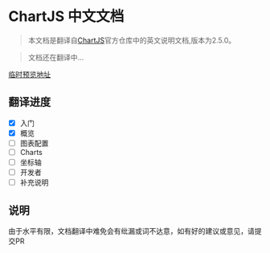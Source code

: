 # ChartJS 中文文档

> 本文档是翻译自[ChartJS](https://github.com/chartjs/Chart.js/tree/v2.5.0/docs)官方仓库中的英文说明文档,版本为2.5.0。

> 文档还在翻译中...

[临时预览地址](http://chartjs-doc.abingoal.com/charts/line.html)

## 翻译进度
- [x] 入门
- [x] 概览
- [ ] 图表配置
- [ ] Charts
- [ ] 坐标轴
- [ ] 开发者
- [ ] 补充说明

## 说明
由于水平有限，文档翻译中难免会有纰漏或词不达意，如有好的建议或意见，请提交PR

